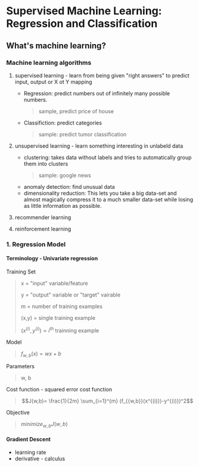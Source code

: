 # Supervised Machine Learning: Regression and Classification

## What's machine learning?

### Machine learning algorithms
1. supervised learning - learn from being given "right answers" to predict input, output or X ot Y mapping
   - Regression: predict numbers out of infinitely many possible numbers.
     > sample, predict price of house
   - Classifiction: predict categories
     > sample: predict tumor classification
2. unsupervised learning - learn something interesting in unlabeld data
   - clustering: takes data without labels and tries to automatically group them into clusters
     > sample: google news
   - anomaly detection: find unusual data
   - dimensionality reduction: This lets you take a big data-set and almost magically compress it to a much smaller data-set while losing as little information as possible. 


3. recommender learning
4. reinforcement learning


### 1. Regression Model

#### Terminology - Univariate regression
Training Set
   > x = "input" variable/feature
   > 
   > y = "output" variable or "target" vairable
   > 
   > m = number of training examples
   > 
   > (x,y) = single training example
   > 
   > $(x^{(i)},y^{(i)}) = i^{th}$ trainning example
   > 

Model
   > $f_{{w,b}}(x) = wx + b$

Parameters
   > w, b

Cost function - squared error cost function
   > $$J(w,b)= \frac{1}{2m} \sum_{i=1}^{m} (f_{{w,b}}(x^{(i)})-y^{(i)})^2$$

Objective
   > $\displaystyle minimize_{w,b} J(w,b)$


#### Gradient Descent
- learning rate
- derivative - calculus

